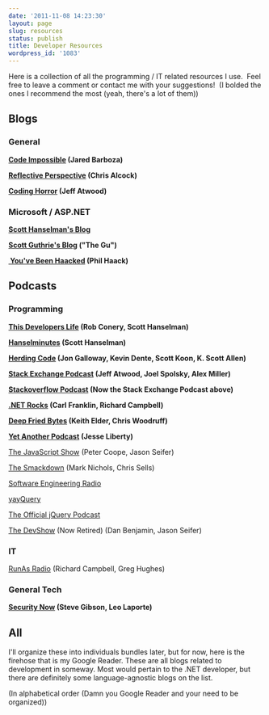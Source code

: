 ```yaml
---
date: '2011-11-08 14:23:30'
layout: page
slug: resources
status: publish
title: Developer Resources
wordpress_id: '1083'
---
```


Here is a collection of all the programming / IT related resources I use.  Feel free to leave a comment or contact me with your suggestions!  (I bolded the ones I recommend the most (yeah, there's a lot of them))


## Blogs

### General

**[Code Impossible](http://codeimpossible.com/) (Jared Barboza)**

**[Reflective Perspective](http://blog.cwa.me.uk/) (Chris Alcock)**

**[Coding Horror](http://www.codinghorror.com/blog/) (Jeff Atwood)**


### Microsoft / ASP.NET

**[Scott Hanselman's Blog](http://www.hanselman.com/blog/)**

**[Scott Guthrie's Blog](http://weblogs.asp.net/scottgu/default.aspx) ("The Gu")**

**[ You've Been Haacked](http://haacked.com) (Phil Haack)**


## Podcasts

### Programming

**[This Developers Life](http://thisdeveloperslife.com/) (Rob Conery, Scott Hanselman)**

**[Hanselminutes](http://hanselminutes.com/) (Scott Hanselman)**

**[Herding Code](http://herdingcode.com/) (Jon Galloway, Kevin Dente, Scott Koon, K. Scott Allen)**

**[Stack Exchange Podcast](http://blog.stackoverflow.com/category/podcasts/) (Jeff Atwood, Joel Spolsky, Alex Miller)**

**[Stackoverflow Podcast](http://itc.conversationsnetwork.org/series/stackoverflow.html) (Now the Stack Exchange Podcast above)**

**[.NET Rocks](http://www.dotnetrocks.com/) (Carl Franklin, Richard Campbell)**

**[Deep Fried Bytes](http://deepfriedbytes.com/) (Keith Elder, Chris Woodruff)**

**[Yet Another Podcast](http://jesseliberty.com/podcast/) (Jesse Liberty)**

[The JavaScript Show](http://javascriptshow.com/) (Peter Coope, Jason Seifer)

[The Smackdown](http://www.mswhs.com/2010/02/developer-smackdown-podcast-on-whs/) (Mark Nichols, Chris Sells)

[Software Engineering Radio](http://www.se-radio.net/)

[yayQuery](http://yayquery.com/)

[The Official jQuery Podcast](http://podcast.jquery.com/)

[The DevShow](http://5by5.tv/devshow) (Now Retired) (Dan Benjamin, Jason Seifer)


### IT


[RunAs Radio](http://www.runasradio.com/) (Richard Campbell, Greg Hughes)


### General Tech


**[Security Now](http://www.grc.com/securitynow.htm) (Steve Gibson, Leo Laporte)**



## All


I'll organize these into individuals bundles later, but for now, here is the firehose that is my Google Reader.  These are all blogs related to development in someway.  Most would pertain to the .NET developer, but there are definitely some language-agnostic blogs on the list.

(In alphabetical order (Damn you Google Reader and your need to be organized))



